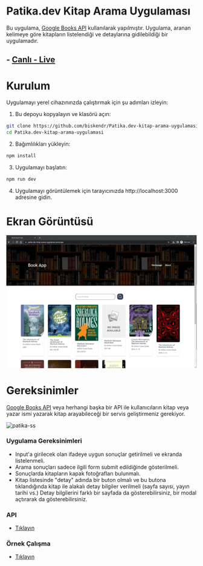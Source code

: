 # Patika.dev Kitap Arama Uygulaması

Bu uygulama, [Google Books API](https://developers.google.com/books/docs/overview?hl=tr) kullanılarak yapılmıştır. Uygulama, aranan kelimeye göre kitapların listelendiği ve detaylarına gidilebildiği bir uygulamadır.

## - [Canlı - Live](https://patika-dev-kitap-arama-uygulamasi.vercel.app/)

# Kurulum

Uygulamayı yerel cihazınınzda çalıştırmak için şu adımları izleyin:

1. Bu depoyu kopyalayın ve klasörü açın:

```bash
git clone https://github.com/biskendr/Patika.dev-kitap-arama-uygulamasi
cd Patika.dev-kitap-arama-uygulamasi
```

2. Bağımlılıkları yükleyin:

```bash
npm install
```

3. Uygulamayı başlatın:

```bash
npm run dev
```

4. Uygulamayı görüntülemek için tarayıcınızda http://localhost:3000 adresine gidin.

# Ekran Görüntüsü

<div align="center">  
<img src="./public/screenshot.png" alt="Weather App Day" width="600" height="auto">  
</div>

# Gereksinimler

[Google Books API](https://developers.google.com/books/docs/overview?hl=tr) veya herhangi başka bir API ile kullanıcıların kitap veya yazar ismi yazarak kitap arayabileceği bir servis geliştirmeniz gerekiyor.

![patika-ss](https://raw.githubusercontent.com/Kodluyoruz/taskforce/main/frontend-proje/kitap_arama_uygulamas%C4%B1/figures/preview.png)

### Uygulama Gereksinimleri

- Input'a girilecek olan ifadeye uygun sonuçlar getirilmeli ve ekranda listelenmeli.
- Arama sonuçları sadece ilgili form submit edildiğinde gösterilmeli.
- Sonuçlarda kitapların kapak fotoğrafları bulunmalı.
- Kitap listesinde "detay" adında bir buton olmalı ve bu butona tıklandığında kitap ile alakalı detay bilgiler verilmeli (sayfa sayısı, yayın tarihi vs.) Detay bilgilerini farklı bir sayfada da gösterebilirsiniz, bir modal açtırarak da gösterebilirsiniz.

### API

- [Tıklayın](https://developers.google.com/books/docs/overview?hl=tr)

### Örnek Çalışma

- [Tıklayın](https://fethica.github.io/BookSearch-React/)
